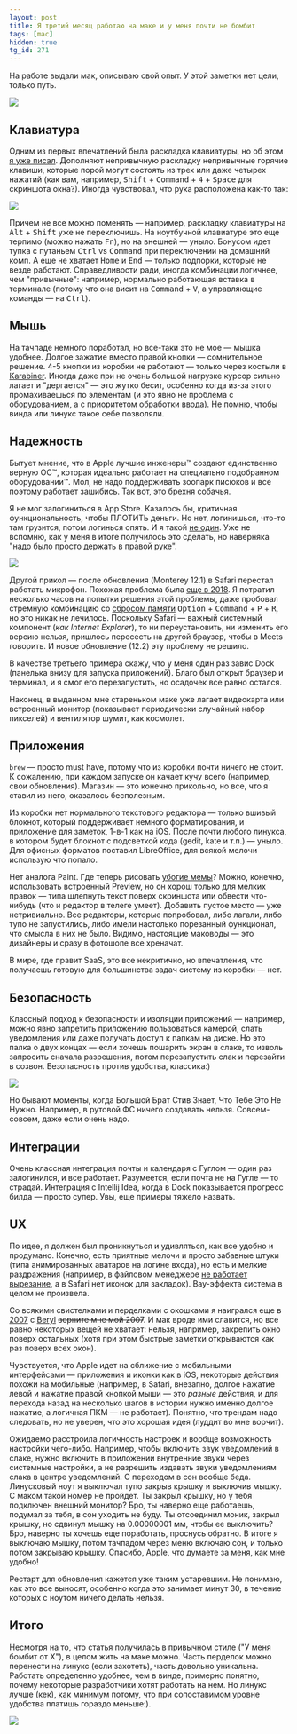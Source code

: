 ```yaml
---
layout: post
title: Я третий месяц работаю на маке и у меня почти не бомбит
tags: [mac]
hidden: true
tg_id: 271
---
```

На работе выдали мак, описываю свой опыт. У этой заметки нет цели, только путь.

![](/assets/gags/2022-02-05-working-on-mac.png)

## Клавиатура

Одним из первых впечатлений была раскладка клавиатуры, но об этом [я уже писал](/2021/12/07/mac-keyboard.html). Дополняют непривычную раскладку непривычные горячие клавиши, которые порой могут состоять из трех или даже четырех нажатий (как вам, например, <kbd>Shift</kbd> + <kbd>Command</kbd> + <kbd>4</kbd> + <kbd>Space</kbd> для скриншота окна?). Иногда чувствовал, что рука расположена как-то так:

![](/assets/images/hotkeys.jpg)

Причем не все можно поменять — например, раскладку клавиатуры на <kbd>Alt</kbd> + <kbd>Shift</kbd> уже не переключишь. На ноутбучной клавиатуре это еще терпимо (можно нажать <kbd>Fn</kbd>), но на внешней — уныло. Бонусом идет тупка с путаньем <kbd>Ctrl</kbd> vs <kbd>Command</kbd> при переключении на домашний комп. А еще не хватает <kbd>Home</kbd> и <kbd>End</kbd> — только подпорки, которые не везде работают. Справедливости ради, иногда комбинации логичнее, чем "привычные": например, нормально работающая вставка в терминале (потому что она висит на <kbd>Command</kbd> + <kbd>V</kbd>, а управляющие команды — на <kbd>Ctrl</kbd>).

## Мышь

На тачпаде немного поработал, но все-таки это не мое — мышка удобнее. Долгое зажатие вместо правой кнопки — сомнительное решение. 4-5 кнопки из коробки не работают — только через костыли в [Karabiner](/2021/12/07/mac-keyboard.html). Иногда даже при не очень большой нагрузке курсор сильно лагает и "дергается" — это жутко бесит, особенно когда из-за этого промахиваешься по элементам (и это явно не проблема с оборудованием, а с приоритетом обработки ввода). Не помню, чтобы винда или линукс такое себе позволяли.

## Надежность

Бытует мнение, что в Apple лучшие инженеры™ создают единственно верную ОС™, которая идеально работает на специально подобранном оборудовании™. Мол, не надо поддерживать зоопарк писюков и все поэтому работает зашибись. Так вот, это брехня собачья.

Я не мог залогиниться в App Store. Казалось бы, критичная функциональность, чтобы ПЛОТИТЬ деньги. Но нет, логинишься, что-то там грузится, потом логинься опять. И я такой [не один](https://apple.stackexchange.com/questions/141577/this-apple-id-has-not-yet-been-used-with-the-app-store-error). Уже не вспомню, как у меня в итоге получилось это сделать, но наверняка "надо было просто держать в правой руке".

![](/assets/images/how-to-hold-iphone-4.png)

Другой прикол — после обновления (Monterey 12.1) в Safari перестал работать микрофон. Похожая проблема была [еще в 2018](https://discussions.apple.com/thread/8510720). Я потратил несколько часов на попытки решения этой проблемы, даже пробовал стремную комбинацию со [сбросом памяти](https://www.iphones.ru/iNotes/572289) <kbd>Option</kbd> + <kbd>Command</kbd> + <kbd>P</kbd> + <kbd>R</kbd>, но это никак не лечилось. Поскольку Safari — важный системный компонент (*как Internet Explorer*), то ни переустановить, ни изменить его версию нельзя, пришлось пересесть на другой браузер, чтобы в Meets говорить. И новое обновление (12.2) эту проблему не решило.

В качестве третьего примера скажу, что у меня один раз завис Dock (панелька внизу для запуска приложений). Благо был открыт браузер и терминал, и я смог его перезапустить, но осадочек все равно остался.

Наконец, в выданном мне стареньком маке уже лагает видеокарта или встроенный монитор (показывает периодически случайный набор пикселей) и вентилятор шумит, как космолет.

## Приложения

`brew` — просто must have, потому что из коробки почти ничего не стоит. К сожалению, при каждом запуске он качает кучу всего (например, свои обновления). Магазин — это конечно прикольно, но все, что я ставил из него, оказалось бесполезным.

Из коробки нет нормального текстового редактора — только вшивый блокнот, который поддерживает немного форматирования, и приложение для заметок, 1-в-1 как на iOS. После почти любого линукса, в котором будет блокнот с подсветкой кода (gedit, kate и т.п.) — уныло. Для офисных форматов поставил LibreOffice, для всякой мелочи использую что попало.

Нет аналога Paint. Где теперь рисовать [убогие мемы](/gags/)? Можно, конечно, использовать встроенный Preview, но он хорош только для мелких правок — типа шлепнуть текст поверх скриншота или обвести что-нибудь (что и редактор в телеге умеет). Добавить пустое место — уже нетривиально. Все редакторы, которые попробовал, либо лагали, либо тупо не запустились, либо имели настолько порезанный функционал, что смысла в них не было. Видимо, настоящие маководы — это дизайнеры и сразу в фотошопе все хреначат.

В мире, где правит SaaS, это все некритично, но впечатления, что получаешь готовую для большинства задач систему из коробки — нет.

## Безопасность

Классный подход к безопасности и изоляции приложений — например, можно явно запретить приложению пользоваться камерой, слать уведомления или даже получать доступ к папкам на диске. Но это палка о двух концах — если хочешь пошарить экран в слаке, то изволь запросить сначала разрешения, потом перезапустить слак и перезайти в созвон. Безопасность против удобства, классика:)

![](/assets/images/security-vs-ux.jpg)

Но бывают моменты, когда Большой Брат Стив Знает, Что Тебе Это Не Нужно. Например, в рутовой ФС ничего создавать нельзя. Совсем-совсем, даже если очень надо.

## Интеграции

Очень классная интеграция почты и календаря с Гуглом — один раз залогинился, и все работает. Разумеется, если почта не на Гугле — то страдай. Интеграция с Intellij Idea, когда в Dock показывается прогресс билда — просто супер. Увы, еще примеры тяжело назвать.

## UX

По идее, я должен был проникнуться и удивляться, как все удобно и продумано. Конечно, есть приятные мелочи и просто забавные штуки (типа анимированных аватаров на логине входа), но есть и мелкие раздражения (например, в файловом менеджере [не работает вырезание](https://www.howtogeek.com/735756/how-to-cut-and-paste-files-on-mac/), а в Safari нет иконок для закладок). Вау-эффекта система в целом не произвела.

Со всякими свистелками и перделками с окошками я наигрался еще в [2007](https://vk.com/id1465642?z=photo1465642_51409069) с [Beryl](https://ru.wikipedia.org/wiki/Beryl) ~~верните мне мой 2007~~. И мак вроде ими славится, но все равно некоторых вещей не хватает: нельзя, например, закрепить окно поверх остальных (хотя при этом быстрые заметки открываются как раз поверх всех окон).

Чувствуется, что Apple идет на сближение с мобильными интерфейсами — приложения и иконки как в iOS, некоторые действия похожи на мобильные (например, в Safari, внезапно, долгое нажатие левой и нажатие правой кнопкой мыши — это *разные* действия, и для перехода назад на несколько шагов в истории нужно именно долгое нажатие, а логичная ПКМ — не работает). Понятно, что трендам надо следовать, но не уверен, что это хорошая идея (луддит во мне ворчит).

Ожидаемо расстроила логичность настроек и вообще возможность настройки чего-либо. Например, чтобы включить звук уведомлений в слаке, нужно включить в приложении внутренние звуки через системные настройки, а не разрешить издавать звуки уведомлениям слака в центре уведомлений. С переходом в сон вообще беда. Линусковый ноут я выключал тупо закрыв крышку и выключив мышку. С маком такой номер не пройдет. Ты закрыл крышку, но у тебя подключен внешний монитор? Бро, ты наверно еще работаешь, подумал за тебя, в сон уходить не буду. Ты отсоединил моник, закрыл крышку, но сдвинул мышку на 0.00000001 мм, чтобы ее выключить? Бро, наверно ты хочешь еще поработать, проснусь обратно. В итоге я выключаю мышку, потом тачпадом через меню включаю сон, и только потом закрываю крышку. Спасибо, Apple, что думаете за меня, как мне удобно!

Рестарт для обновления кажется уже таким устаревшим. Не понимаю, как это все выносят, особенно когда это занимает минут 30, в течение которых с ноутом ничего делать нельзя.

## Итого

Несмотря на то, что статья получилась в привычном стиле ("У меня бомбит от X"), в целом жить на маке можно. Часть перделок можно перенести на линукс (если захотеть), часть довольно уникальна. Работать определенно удобнее, чем в винде, примерно понятно, почему некоторые разработчики хотят работать на нем. Но линукс лучше (кек), как минимум потому, что при сопоставимом уровне удобства платишь гораздо меньше:).

[![](/assets/images/linux-pc-mac.png)](https://www.youtube.com/watch?v=7eTguZ5OzJ4)




